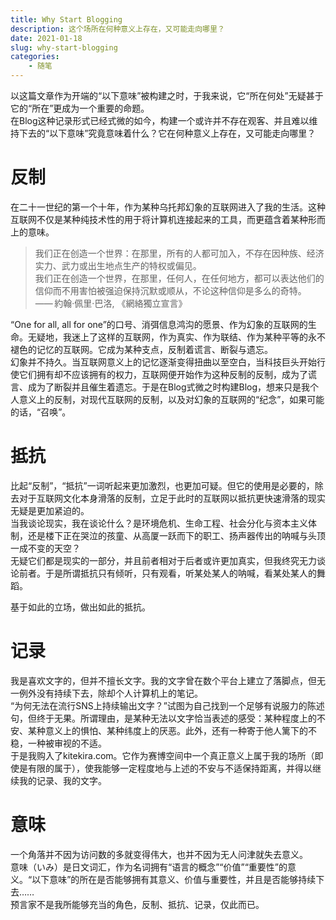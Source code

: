 ```yaml
---
title: Why Start Blogging
description: 这个场所在何种意义上存在，又可能走向哪里？
date: 2021-01-18
slug: why-start-blogging
categories:
    - 随笔
---
```


以这篇文章作为开端的“以下意味”被构建之时，于我来说，它“所在何处”无疑甚于它的“所在”更成为一个重要的命题。  
在Blog这种记录形式已经式微的如今，构建一个或许并不存在观客、并且难以维持下去的“以下意味”究竟意味着什么？它在何种意义上存在，又可能走向哪里？

# 反制

在二十一世纪的第一个十年，作为某种乌托邦幻象的互联网进入了我的生活。这种互联网不仅是某种纯技术性的用于将计算机连接起来的工具，而更蕴含着某种形而上的意味。

> 我们正在创造一个世界：在那里，所有的人都可加入，不存在因种族、经济实力、武力或出生地点生产的特权或偏见。  
> 我们正在创造一个世界，在那里，任何人，在任何地方，都可以表达他们的信仰而不用害怕被强迫保持沉默或顺从，不论这种信仰是多么的奇特。  
> 	—— 約翰·佩里·巴洛, 《網絡獨立宣言》

“One for all, all for one”的口号、消弭信息鸿沟的愿景、作为幻象的互联网的生命。无疑地，我迷上了这样的互联网，作为真实、作为联结、作为某种平等的永不褪色的记忆的互联网。它成为某种支点，反制着谎言、断裂与遗忘。  
幻象并不持久。当互联网意义上的记忆逐渐变得扭曲以至空白，当科技巨头开始行使它们拥有却不应该拥有的权力，互联网便开始作为这种反制的反制，成为了谎言、成为了断裂并且催生着遗忘。于是在Blog式微之时构建Blog，想来只是我个人意义上的反制，对现代互联网的反制，以及对幻象的互联网的“纪念”，如果可能的话，“召唤”。

# 抵抗

比起“反制”，“抵抗”一词听起来更加激烈，也更加可疑。但它的使用是必要的，除去对于互联网文化本身滑落的反制，立足于此时的互联网以抵抗更快速滑落的现实无疑是更加紧迫的。  
当我谈论现实，我在谈论什么？是环境危机、生命工程、社会分化与资本主义体制，还是楼下正在哭泣的孩童、从高厦一跃而下的职工、扬声器传出的呐喊与头顶一成不变的天空？  
无疑它们都是现实的一部分，并且前者相对于后者或许更加真实，但我终究无力谈论前者。于是所谓抵抗只有倾听，只有观看，听某处某人的呐喊，看某处某人的舞蹈。

基于如此的立场，做出如此的抵抗。

# 记录

我是喜欢文字的，但并不擅长文字。我的文字曾在数个平台上建立了落脚点，但无一例外没有持续下去，除却个人计算机上的笔记。  
“为何无法在流行SNS上持续输出文字？”试图为自己找到一个足够有说服力的陈述句，但终于无果。所谓理由，是某种无法以文字恰当表述的感受：某种程度上的不安、某种意义上的惧怕、某种纬度上的厌恶。此外，还有一种寄于他人篱下的不稳，一种被审视的不适。  
于是我购入了kitekira.com。它作为赛博空间中一个真正意义上属于我的场所（即使是有限的属于），使我能够一定程度地与上述的不安与不适保持距离，并得以继续我的记录、我的文字。

# 意味

一个角落并不因为访问数的多就变得伟大，也并不因为无人问津就失去意义。  
意味（いみ）是日文词汇，作为名词拥有“语言的概念”“价值”“重要性”的意义。“以下意味”的所在是否能够拥有其意义、价值与重要性，并且是否能够持续下去……  
预言家不是我所能够充当的角色，反制、抵抗、记录，仅此而已。